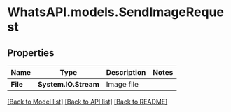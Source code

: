 
# WhatsAPI.models.SendImageRequest

## Properties

Name | Type | Description | Notes
------------ | ------------- | ------------- | -------------
**File** | **System.IO.Stream** | Image file | 

[[Back to Model list]](../README.md#documentation-for-models)
[[Back to API list]](../README.md#documentation-for-api-endpoints)
[[Back to README]](../README.md)

